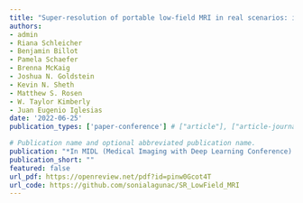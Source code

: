 ```yaml
---
title: "Super-resolution of portable low-field MRI in real scenarios: integration with denoising and domain adaptation"
authors:
- admin
- Riana Schleicher
- Benjamin Billot
- Pamela Schaefer
- Brenna McKaig
- Joshua N. Goldstein
- Kevin N. Sheth
- Matthew S. Rosen
- W. Taylor Kimberly
- Juan Eugenio Iglesias
date: '2022-06-25'
publication_types: ['paper-conference'] # ["article"], ["article-journal"] or ['paper-conference']

# Publication name and optional abbreviated publication name.
publication: "*In MIDL (Medical Imaging with Deep Learning Conference) 2022*"
publication_short: ""
featured: false
url_pdf: https://openreview.net/pdf?id=pinw0Gcot4T
url_code: https://github.com/sonialagunac/SR_LowField_MRI
---
```

